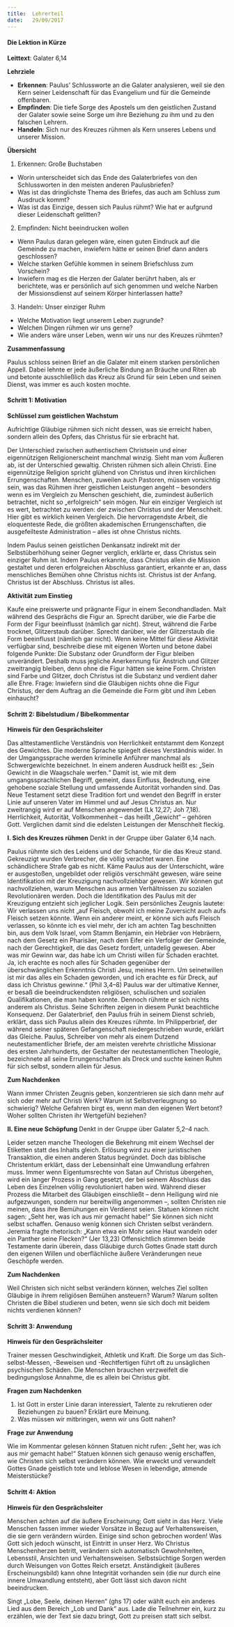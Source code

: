 ```yaml
---
title:  Lehrerteil
date:   29/09/2017
---
```


#### Die Lektion in Kürze

**Leittext**: Galater 6,14

**Lehrziele**
- **Erkennen**: Paulus’ Schlussworte an die Galater analysieren, weil sie den Kern seiner Leidenschaft für das Evangelium und für die Gemeinde offenbaren.
- **Empfinden**: Die tiefe Sorge des Apostels um den geistlichen Zustand der Galater sowie seine Sorge um ihre Beziehung zu ihm und zu den falschen Lehrern.
- **Handeln**: Sich nur des Kreuzes rühmen als Kern unseres Lebens und unserer Mission.

**Übersicht**

1. Erkennen: Große Buchstaben
+ Worin unterscheidet sich das Ende des Galaterbriefes von den Schlussworten in den meisten anderen Paulusbriefen?
+ Was ist das dringlichste Thema des Briefes, das auch am Schluss zum Ausdruck kommt?
+ Was ist das Einzige, dessen sich Paulus rühmt? Wie hat er aufgrund dieser Leidenschaft gelitten?

2. Empfinden: Nicht beeindrucken wollen
+ Wenn Paulus daran gelegen wäre, einen guten Eindruck auf die Gemeinde zu machen, inwiefern hätte er seinen Brief dann anders geschlossen?
+ Welche starken Gefühle kommen in seinem Briefschluss zum Vorschein?
+ Inwiefern mag es die Herzen der Galater berührt haben, als er berichtete, was er persönlich auf sich genommen und welche Narben der Missionsdienst auf seinem Körper hinterlassen hatte?

3. Handeln: Unser einziger Ruhm
+ Welche Motivation liegt unserem Leben zugrunde?
+ Welchen Dingen rühmen wir uns gerne?
+ Wie anders wäre unser Leben, wenn wir uns nur des Kreuzes rühmten?

**Zusammenfassung**

Paulus schloss seinen Brief an die Galater mit einem starken persönlichen Appell. Dabei lehnte er jede äußerliche Bindung an Bräuche und Riten ab und betonte ausschließlich das Kreuz als Grund für sein Leben und seinen Dienst, was immer es auch kosten mochte.

#### Schritt 1: Motivation

**Schlüssel zum geistlichen Wachstum**

Aufrichtige Gläubige rühmen sich nicht dessen, was sie erreicht haben, sondern allein des Opfers, das Christus für sie erbracht hat.

Der Unterschied zwischen authentischem Christsein und einer eigennützigen Religionerscheint manchmal winzig. Sieht man vom Äußeren ab, ist der Unterschied gewaltig. Christen rühmen sich allein Christi. Eine eigennützige Religion spricht glühend von Christus und ihren kirchlichen Errungenschaften. Menschen, zuweilen auch Pastoren, müssen vorsichtig sein, was das Rühmen ihrer geistlichen Leistungen angeht – besonders wenn es im Vergleich zu Menschen geschieht, die, zumindest äußerlich betrachtet, nicht so „erfolgreich“ sein mögen. Nur ein einziger Vergleich ist es wert, betrachtet zu werden: der zwischen Christus und der Menschheit. Hier gibt es wirklich keinen Vergleich. Die hervorragendste Arbeit, die eloquenteste Rede, die größten akademischen Errungenschaften, die ausgefeilteste Administration – alles ist ohne Christus nichts.

Indem Paulus seinen geistlichen Denkansatz indirekt mit der Selbstüberhöhung seiner Gegner verglich, erklärte er, dass Christus sein einziger Ruhm ist. Indem Paulus erkannte, dass Christus allein die Mission gestaltet und deren erfolgreichen Abschluss garantiert, erkannte er an, dass menschliches Bemühen ohne Christus nichts ist. Christus ist der Anfang. Christus ist der Abschluss. Christus ist alles.

**Aktivität zum Einstieg**

Kaufe eine preiswerte und prägnante Figur in einem Secondhandladen. Malt während des Gesprächs die Figur an. Sprecht darüber, wie die Farbe die Form der Figur beeinflusst (nämlich gar nicht). Streut, während die Farbe trocknet, Glitzerstaub darüber. Sprecht darüber, wie der Glitzerstaub die Form beeinflusst (nämlich gar nicht). Wenn keine Mittel für diese Aktivität verfügbar sind, beschreibe diese mit eigenen Worten und betone dabei folgende Punkte: Die Substanz oder Grundform der Figur bleiben unverändert. Deshalb muss jegliche Anerkennung für Anstrich und Glitzer zweitrangig bleiben, denn ohne die Figur hätten sie keine Form. Christen sind Farbe und Glitzer, doch Christus ist die Substanz und verdient daher alle Ehre. Frage: Inwiefern sind die Gläubigen nichts ohne die Figur Christus, der dem Auftrag an die Gemeinde die Form gibt und ihm Leben einhaucht?

#### Schritt 2: Bibelstudium / Bibelkommentar

**Hinweis für den Gesprächsleiter**

Das alttestamentliche Verständnis von Herrlichkeit entstammt dem Konzept des Gewichtes. Die moderne Sprache spiegelt dieses Verständnis wider. In der Umgangssprache werden kriminelle Anführer manchmal als Schwergewichte bezeichnet. In einem anderen Ausdruck heißt es: „Sein Gewicht in die Waagschale werfen.“ Damit ist, wie mit dem umgangssprachlichen Begriff, gemeint, dass Einfluss, Bedeutung, eine gehobene soziale Stellung und umfassende Autorität vorhanden sind. Das Neue Testament setzt diese Tradition fort und wendet den Begriff in erster Linie auf unseren Vater im Himmel und auf Jesus Christus an. Nur zweitrangig wird er auf Menschen angewendet (Lk 12,27; Joh 7,18). Herrlichkeit, Autorität, Vollkommenheit – das heißt „Gewicht“ – gehören Gott. Verglichen damit sind die edelsten Leistungen der Menschheit fleckig.

**I. Sich des Kreuzes rühmen** Denkt in der Gruppe über Galater 6,14 nach.

Paulus rühmte sich des Leidens und der Schande, für die das Kreuz stand. Gekreuzigt wurden Verbrecher, die völlig verachtet waren. Eine schändlichere Strafe gab es nicht. Käme Paulus aus der Unterschicht, wäre er ausgestoßen, ungebildet oder religiös verschmäht gewesen, wäre seine Identifikation mit der Kreuzigung nachvollziehbar gewesen. Wir können gut nachvollziehen, warum Menschen aus armen Verhältnissen zu sozialen Revolutionären werden. Doch die Identifikation des Paulus mit der Kreuzigung entzieht sich jeglicher Logik. Sein persönliches Zeugnis lautete: Wir verlassen uns nicht „auf Fleisch, obwohl ich meine Zuversicht auch aufs Fleisch setzen könnte. Wenn ein anderer meint, er könne sich aufs Fleisch verlassen, so könnte ich es viel mehr, der ich am achten Tag beschnitten bin, aus dem Volk Israel, vom Stamm Benjamin, ein Hebräer von Hebräern, nach dem Gesetz ein Pharisäer, nach dem Eifer ein Verfolger der Gemeinde, nach der Gerechtigkeit, die das Gesetz fordert, untadelig gewesen. Aber was mir Gewinn war, das habe ich um Christi willen für Schaden erachtet. Ja, ich erachte es noch alles für Schaden gegenüber der überschwänglichen Erkenntnis Christi Jesu, meines Herrn. Um seinetwillen ist mir das alles ein Schaden geworden, und ich erachte es für Dreck, auf dass ich Christus gewinne.“ (Phil 3,4–8) Paulus war der ultimative Kenner, er besaß die beeindruckendsten religiösen, schulischen und sozialen Qualifikationen, die man haben konnte. Dennoch rühmte er sich nichts anderem als Christus. Seine Schriften zeigen in diesem Punkt beachtliche Konsequenz. Der Galaterbrief, den Paulus früh in seinem Dienst schrieb, erklärt, dass sich Paulus allein des Kreuzes rühmte. Im Philipperbrief, der während seiner späteren Gefangenschaft niedergeschrieben wurde, erklärt das Gleiche. Paulus, Schreiber von mehr als einem Dutzend neutestamentlicher Briefe, der am meisten verehrte christliche Missionar des ersten Jahrhunderts, der Gestalter der neutestamentlichen Theologie, bezeichnete all seine Errungenschaften als Dreck und suchte keinen Ruhm für sich selbst, sondern allein für Jesus.

**Zum Nachdenken**

Wann immer Christen Zeugnis geben, konzentrieren sie sich dann mehr auf sich oder mehr auf Christi Werk? Warum ist Selbstverleugnung so schwierig? Welche Gefahren birgt es, wenn man den eigenen Wert betont? Woher sollten Christen ihr Wertgefühl beziehen?

**II. Eine neue Schöpfung** Denkt in der Gruppe über Galater 5,2–4 nach.

Leider setzen manche Theologen die Bekehrung mit einem Wechsel der Etiketten statt des Inhalts gleich. Erlösung wird zu einer juristischen Transaktion, die einen anderen Status begründet. Doch das biblische Christentum erklärt, dass der Lebensinhalt eine Umwandlung erfahren muss. Immer wenn Eigentumsrechte von Satan auf Christus übergehen, wird ein langer Prozess in Gang gesetzt, der bei seinem Abschluss das Leben des Einzelnen völlig revolutioniert haben wird. Während dieser Prozess die Mitarbeit des Gläubigen einschließt – denn Heiligung wird nie aufgezwungen, sondern nur bereitwillig angenommen –, sollten Christen nie meinen, dass ihre Bemühungen ein Verdienst seien. Statuen können nicht sagen: „Seht her, was ich aus mir gemacht habe!“ Sie können sich nicht selbst schaffen. Genauso wenig können sich Christen selbst verändern. Jeremia fragte rhetorisch: „Kann etwa ein Mohr seine Haut wandeln oder ein Panther seine Flecken?“ (Jer 13,23) Offensichtlich stimmen beide Testamente darin überein, dass Gläubige durch Gottes Gnade statt durch den eigenen Willen und oberflächliche äußere Veränderungen neue Geschöpfe werden.

**Zum Nachdenken**

Weil Christen sich nicht selbst verändern können, welches Ziel sollten Gläubige in ihrem religiösen Bemühen ansteuern? Warum? Warum sollten Christen die Bibel studieren und beten, wenn sie sich doch mit beidem nichts verdienen können?

#### Schritt 3: Anwendung

**Hinweis für den Gesprächsleiter**

Trainer messen Geschwindigkeit, Athletik und Kraft. Die Sorge um das Sich-selbst-Messen, -Beweisen und -Rechtfertigen führt oft zu unsäglichen psychischen Schäden. Die Menschen brauchen verzweifelt die bedingungslose Annahme, die es allein bei Christus gibt.

**Fragen zum Nachdenken**

1. Ist Gott in erster Linie daran interessiert, Talente zu rekrutieren oder Beziehungen zu bauen? Erklärt eure Meinung.
2. Was müssen wir mitbringen, wenn wir uns Gott nahen?

**Frage zur Anwendung**

Wie im Kommentar gelesen können Statuen nicht rufen: „Seht her, was ich aus mir gemacht habe!“ Statuen können sich genauso wenig erschaffen, wie Christen sich selbst verändern können. Wie erweckt und verwandelt Gottes Gnade geistlich tote und leblose Wesen in lebendige, atmende Meisterstücke?

#### Schritt 4: Aktion

**Hinweis für den Gesprächsleiter**

Menschen achten auf die äußere Erscheinung; Gott sieht in das Herz. Viele Menschen fassen immer wieder Vorsätze in Bezug auf Verhaltensweisen, die sie gern verändern würden. Einige sind schon gebrochen worden! Was Gott sich jedoch wünscht, ist Eintritt in unser Herz. Wo Christus Menschenherzen betritt, verändern sich automatisch Gewohnheiten, Lebensstil, Ansichten und Verhaltensweisen. Selbstsüchtige Sorgen werden durch Weisungen von Gottes Reich ersetzt. Anständigkeit (äußeres Erscheinungsbild) kann ohne Integrität vorhanden sein (die nur durch eine innere Umwandlung entsteht), aber Gott lässt sich davon nicht beeindrucken.

Singt „Lobe, Seele, deinen Herren“ (ghs 17) oder wählt euch ein anderes Lied aus dem Bereich „Lob und Dank“ aus. Lade die Teilnehmer ein, kurz zu erzählen, wie der Text sie dazu bringt, Gott zu preisen statt sich selbst.